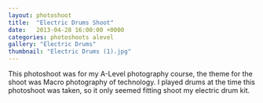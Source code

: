 ```yaml
---
layout: photoshoot
title:  "Electric Drums Shoot"
date:   2013-04-28 16:00:00 +0000
categories: photoshoots alevel
gallery: "Electric Drums"
thumbnail: "Electric Drums (1).jpg"
---
```

This photoshoot was for my A-Level photography course, the theme for the shoot was Macro photography of technology. I played drums at the time this photoshoot was taken, so it only seemed fitting shoot my electric drum kit.
